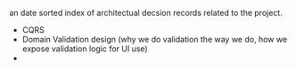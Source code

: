 an date sorted index of architectual decsion records related to the project.

- CQRS
- Domain Validation design (why we do validation the way we do, how we expose validation logic for UI use)
- 
